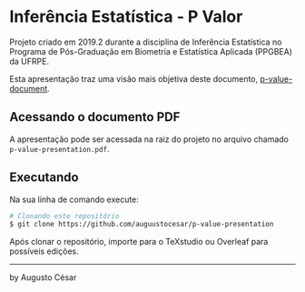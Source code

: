 # Inferência Estatística - P Valor

Projeto criado em 2019.2 durante a disciplina de Inferência Estatística no Programa de Pós-Graduação em Biometria e Estatística Aplicada (PPGBEA) da UFRPE.

Esta apresentação traz uma visão mais objetiva deste documento, [p-value-document](https://github.com/auguustocesar/p-value-document).

## Acessando o documento PDF

A apresentação pode ser acessada na raiz do projeto no arquivo chamado `p-value-presentation.pdf`.

## Executando

Na sua linha de comando execute:

```bash
# Clonando este repositório
$ git clone https://github.com/auguustocesar/p-value-presentation
```

Após clonar o repositório, importe para o TeXstudio ou Overleaf para possíveis edições.

---

by Augusto César

